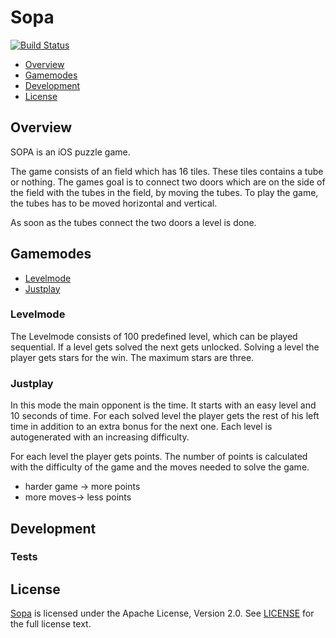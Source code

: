 # Sopa #


[![Build Status](https://travis-ci.org/djschilling/SOPA-iOS.svg?branch=master)](https://travis-ci.org/djschilling/SOPA-iOS)

* [Overview](https://github.com/djschilling/SOPA-iOS/#overview)
* [Gamemodes](https://github.com/djschilling/SOPA-iOS/#gamemodes)
* [Development](https://github.com/djschilling/SOPA-iOS/#development)
* [License](https://github.com/djschilling/SOPA-iOS/#license)

## Overview ##

SOPA is an iOS puzzle game.

The game consists of an field which has 16 tiles. These tiles contains a tube or nothing.
The games goal is to connect two doors which are on the side of the field with the tubes in the field, by moving the tubes.
To play the game, the tubes has to be moved horizontal and vertical.

As soon as the tubes connect the two doors a level is done.

## Gamemodes ##

* [Levelmode](https://github.com/djschilling/SOPA-iOS/#levelmode)
* [Justplay](https://github.com/djschilling/SOPA-iOS/#justplay)

### Levelmode ###

The Levelmode consists of 100 predefined level, which can be played sequential. If a level gets solved the next gets unlocked.
Solving a level the player gets stars for the win. The maximum stars are three.

### Justplay ###

In this mode the main opponent is the time. It starts with an easy level and 10 seconds of time. 
For each solved level the player gets the rest of his left time in addition to an extra bonus for the next one.
Each level is autogenerated with an increasing difficulty.

For each level the player gets points. The number of points is calculated with the difficulty of the game and the moves needed to solve the game.
* harder game -> more points
* more moves-> less points

## Development ##

### Tests ###

## License ##

[Sopa](https://github.com/djschilling/SOPA-iOS) is licensed under the Apache License, Version 2.0. See [LICENSE](https://github.com/djschilling/SOPA-iOS/blob/master/LICENSE) for the full license text.
